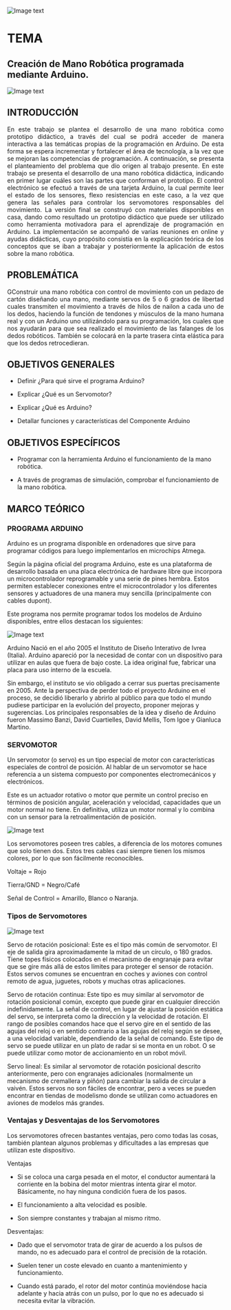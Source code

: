 ![Image text](/Imagenes/Portada.jpg)

# TEMA 

## Creación de Mano Robótica programada mediante Arduino.
 ![Image text](/Imagenes/Mano_Robotica.jpg)

## INTRODUCCIÓN 
<p style='text-align: justify;'> En este trabajo se plantea el desarrollo de una mano robótica como prototipo didáctico, a través del cual se podrá acceder de manera interactiva a las temáticas propias de la programación en Arduino. De esta forma se espera incrementar y fortalecer el área de tecnología, a la vez que se mejoran las competencias de programación. A continuación, se presenta el planteamiento del problema que dio origen al trabajo presente.  
En este trabajo se presenta el desarrollo de una mano robótica didáctica, indicando en primer lugar cuáles son las partes que conforman el prototipo. El control electrónico se efectuó a través de una tarjeta Arduino, la cual permite leer el estado de los sensores, flexo resistencias en este caso, a la vez que genera las señales para controlar los servomotores responsables del movimiento. La versión final se construyó con materiales disponibles en casa, dando como resultado un prototipo didáctico que puede ser utilizado como herramienta motivadora para el aprendizaje de programación en Arduino. 
 La implementación se acompañó de varias reuniones en online y ayudas didácticas, cuyo propósito consistía en la explicación teórica de los conceptos que se iban a trabajar y posteriormente la aplicación de estos sobre la mano robótica. 
 </p>

## PROBLEMÁTICA 
<p style='text-align: justify;'> GConstruir una mano robótica con control de movimiento con un pedazo de cartón diseñando una mano, mediante servos de 5 o 6 grados de libertad cuales transmiten el movimiento a través de hilos de nailon a cada uno de los dedos, haciendo la función de tendones y músculos de la mano humana real y con un Arduino uno utilizándolo para su programación, los cuales que nos ayudarán para que sea realizado el movimiento de las falanges de los dedos robóticos. También se colocará en la parte trasera cinta elástica para que los dedos retrocedieran.  </p>

## OBJETIVOS GENERALES 

- Definir ¿Para qué sirve el programa Arduino? 

- Explicar ¿Qué es un Servomotor?

- Explicar ¿Qué es Arduino? 

- Detallar funciones y características del Componente Arduino 

## OBJETIVOS ESPECÍFICOS 

- Programar con la herramienta Arduino el funcionamiento de la mano robótica.

- A través de programas de simulación, comprobar el funcionamiento de la mano robótica.

## MARCO TEÓRICO 

### PROGRAMA ARDUINO

Arduino es un programa disponible en ordenadores que sirve para programar códigos para luego implementarlos en microchips Atmega. 

Según la página oficial del programa Arduino, este es una plataforma de desarrollo basada en una placa electrónica de hardware libre que incorpora un microcontrolador reprogramable y una serie de pines hembra. Estos permiten establecer conexiones entre el microcontrolador y los diferentes sensores y actuadores de una manera muy sencilla (principalmente con cables dupont). 

Este programa nos permite programar todos los modelos de Arduino disponibles, entre ellos destacan los siguientes:

![Image text](/Imagenes/TiposArduino.jpg)

Arduino Nació en el año 2005 el Instituto de Diseño Interativo de Ivrea (Italia). Arduino apareció por la necesidad de contar con un dispositivo para utilizar en aulas que fuera de bajo coste. La idea original fue, fabricar una placa para uso interno de la escuela.

Sin embargo, el instituto se vio obligado a cerrar sus puertas precisamente en 2005. Ante la perspectiva de perder todo el proyecto Arduino en el proceso, se decidió liberarlo y abrirlo al público para que todo el mundo pudiese participar en la evolución del proyecto, proponer mejoras y sugerencias.
Los principales responsables de la idea y diseño de Arduino fueron Massimo Banzi, David Cuartielles, David Mellis, Tom Igoe y Gianluca Martino.

### SERVOMOTOR

Un servomotor (o servo) es un tipo especial de motor con características especiales de control de posición. Al hablar de un servomotor se hace referencia a un sistema compuesto por componentes electromecánicos y electrónicos.

Este es un actuador rotativo o motor que permite un control preciso en términos de posición angular, aceleración y velocidad, capacidades que un motor normal no tiene. En definitiva, utiliza un motor normal y lo combina con un sensor para la retroalimentación de posición.

![Image text](/Imagenes/Servomotor.jpg)

Los servomotores poseen tres cables, a diferencia de los motores comunes que solo tienen dos. Estos tres cables casi siempre tienen los mismos colores, por lo que son fácilmente reconocibles.

Voltaje = Rojo 

Tierra/GND = Negro/Café 

Señal de Control = Amarillo, Blanco o Naranja. 

### Tipos de Servomotores 

![Image text](/Imagenes/TiposServo.jpg)

Servo de rotación posicional: Este es el tipo más común de servomotor. El eje de salida gira aproximadamente la mitad de un círculo, o 180 grados. Tiene topes físicos colocados en el mecanismo de engranaje para evitar que se gire más allá de estos límites para proteger el sensor de rotación.
Estos servos comunes se encuentran en coches y aviones con control remoto de agua, juguetes, robots y muchas otras aplicaciones.

Servo de rotación continua: Este tipo es muy similar al servomotor de rotación posicional común, excepto que puede girar en cualquier dirección indefinidamente. La señal de control, en lugar de ajustar la posición estática del servo, se interpreta como la dirección y la velocidad de rotación.
El rango de posibles comandos hace que el servo gire en el sentido de las agujas del reloj o en sentido contrario a las agujas del reloj según se desee, a una velocidad variable, dependiendo de la señal de comando. Este tipo de servo se puede utilizar en un plato de radar si se monta en un robot. O se puede utilizar como motor de accionamiento en un robot móvil.

Servo lineal: Es similar al servomotor de rotación posicional descrito anteriormente, pero con engranajes adicionales (normalmente un mecanismo de cremallera y piñón) para cambiar la salida de circular a vaivén. Estos servos no son fáciles de encontrar, pero a veces se pueden encontrar en tiendas de modelismo donde se utilizan como actuadores en aviones de modelos más grandes.

### Ventajas y Desventajas de los Servomotores 

Los servomotores ofrecen bastantes ventajas, pero como todas las cosas, también plantean algunos problemas y dificultades a las empresas que utilizan este dispositivo.

Ventajas

- Si se coloca una carga pesada en el motor, el conductor aumentará la corriente en la bobina del motor mientras intenta girar el motor. Básicamente, no hay ninguna condición fuera de los pasos.

- El funcionamiento a alta velocidad es posible.

- Son siempre constantes y trabajan al mismo ritmo.

Desventajas:

- Dado que el servomotor trata de girar de acuerdo a los pulsos de mando, no es adecuado para el control de precisión de la rotación.

- Suelen tener un coste elevado en cuanto a mantenimiento y funcionamiento.

- Cuando está parado, el rotor del motor continúa moviéndose hacia adelante y hacia atrás con un pulso, por lo que no es adecuado si necesita evitar la vibración.






